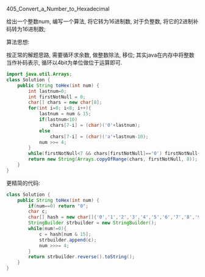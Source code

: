 405_Convert_a_Number_to_Hexadecimal 

给出一个整数num, 编写一个算法, 将它转为16进制数, 对于负整数, 将它的2进制补码转为16进制数;



算法思想:

按正常的解题思路, 需要循环求余数, 做整数除法, 移位; 其实java在内存中将整数当作补码表示, 循环以4bit为单位做位于运算即可.

```java
import java.util.Arrays;
class Solution {
    public String toHex(int num) {
        int lastnum=0;
		int firstNotNull = 0;
		char[] chars = new char[8];
        for(int i=0; i<8; i++){
            lastnum = num & 15;
            if(lastnum<10)
                chars[7-i] = (char)('0'+lastnum);
            else
                chars[7-i] = (char)('a'+lastnum-10);
            num >>= 4;
        }
        while(firstNotNull<7 && chars[firstNotNull]=='0') firstNotNull++;
        return new String(Arrays.copyOfRange(chars, firstNotNull, 8));
    }
}
```

更精简的代码:

```java
class Solution {
    public String toHex(int num) {
        if(num==0) return "0";
        char c;
        char[] hash = new char[]{'0','1','2','3','4','5','6','7','8','9','a','b','c','d','e','f'};
        StringBuilder strbuilder = new StringBuilder();
        while(num!=0){
            c = hash[num & 15];
            strbuilder.append(c);
            num >>>= 4;
        }
        return strbuilder.reverse().toString();
    }
}
```

